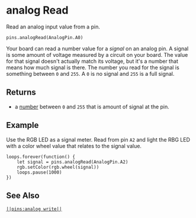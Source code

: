# analog Read

Read an analog input value from a pin.

```sig
pins.analogRead(AnalogPin.A0)
```

Your board can read a number value for a _signal_ on an analog pin. A signal is some amount of voltage
measured by a circuit on your board. The value for that signal doesn't actually match its 
voltage, but it's a number that means how much signal is there. The number you read for the signal
is something between `0` and `255`.  A `0` is no signal and `255` is a full signal.

## Returns

* a [number](/types/number) between `0` and `255` that is amount of signal at the pin.

## Example

Use the RGB LED as a signal meter. Read from pin `A2` and light the RBG LED with a color wheel value that relates to the signal value.

```blocks
loops.forever(function() {
    let signal = pins.analogRead(AnalogPin.A2)
    rgb.setColor(rgb.wheel(signal))
    loops.pause(1000)
}) 
```

## See Also

[``||pins:analog write||``](/reference/pins/analog-write)